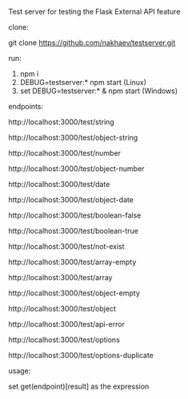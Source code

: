 Test server for testing the Flask External API feature

clone:

git clone https://github.com/nakhaev/testserver.git

run:

1. npm i
2. DEBUG=testserver:* npm start (Linux)
3. set DEBUG=testserver:* & npm start (Windows)

endpoints:

http://localhost:3000/test/string

http://localhost:3000/test/object-string

http://localhost:3000/test/number

http://localhost:3000/test/object-number

http://localhost:3000/test/date

http://localhost:3000/test/object-date

http://localhost:3000/test/boolean-false

http://localhost:3000/test/boolean-true

http://localhost:3000/test/not-exist

http://localhost:3000/test/array-empty

http://localhost:3000/test/array

http://localhost:3000/test/object-empty

http://localhost:3000/test/object

http://localhost:3000/test/api-error

http://localhost:3000/test/options

http://localhost:3000/test/options-duplicate

usage:

set get(endpoint)[result] as the expression